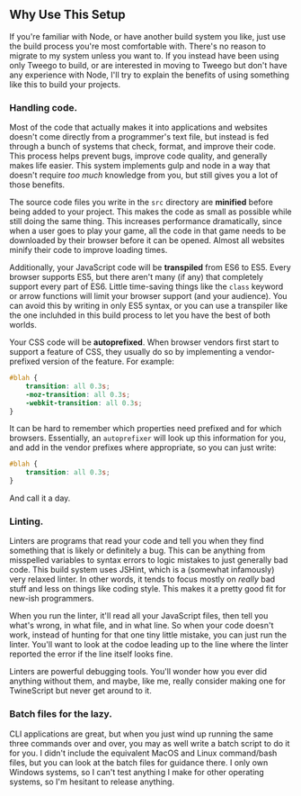 ## Why Use This Setup

If you're familiar with Node, or have another build system you like, just use the build process you're most comfortable with.  There's no reason to migrate to my system unless you want to.  If you instead have been using only Tweego to build, or are interested in moving to Tweego but don't have any experience with Node, I'll try to explain the benefits of using something like this to build your projects.

### Handling code.

Most of the code that actually makes it into applications and websites doesn't come directly from a programmer's text file, but instead is fed through a bunch of systems that check, format, and improve their code.  This process helps prevent bugs, improve code quality, and generally makes life easier.  This system implements gulp and node in a way that doesn't require *too much* knowledge from you, but still gives you a lot of those benefits.

The source code files you write in the `src` directory are **minified** before being added to your project.  This makes the code as small as possible while still doing the same thing.  This increases performance dramatically, since when a user goes to play your game, all the code in that game needs to be downloaded by their browser before it can be opened.  Almost all websites minify their code to improve loading times.

Additionally, your JavaScript code will be **transpiled** from ES6 to ES5.  Every browser supports ES5, but there aren't many (if any) that completely support every part of ES6.  Little time-saving things like the `class` keyword or arrow functions will limit your browser support (and your audience).  You can avoid this by writing in only ES5 syntax, or you can use a transpiler like the one incluhded in this build process to let you have the best of both worlds.

Your CSS code will be **autoprefixed**.  When browser vendors first start to support a feature of CSS, they usually do so by implementing a vendor-prefixed version of the feature.  For example:

```css
#blah {
    transition: all 0.3s;
    -moz-transition: all 0.3s;
    -webkit-transition: all 0.3s;
}
```

It can be hard to remember which properties need prefixed and for which browsers.  Essentially, an `autoprefixer` will look up this information for you, and add in the vendor prefixes where appropriate, so you can just write:

```css
#blah {
    transition: all 0.3s;
}
```

And call it a day.

### Linting.

Linters are programs that read your code and tell you when they find something that is likely or definitely a bug.  This can be anything from misspelled variables to syntax errors to logic mistakes to just generally bad code.  This build system uses JSHint, which is a (somewhat infamously) very relaxed linter.  In other words, it tends to focus mostly on *really* bad stuff and less on things like coding style.  This makes it a pretty good fit for new-ish programmers.

When you run the linter, it'll read all your JavaScript files, then tell you what's wrong, in what file, and in what line.  So when your code doesn't work, instead of hunting for that one tiny little mistake, you can just run the linter.  You'll want to look at the codoe leading up to the line where the linter reported the error if the line itself looks fine.

Linters are powerful debugging tools.  You'll wonder how you ever did anything without them, and maybe, like me, really consider making one for TwineScript but never get around to it.

### Batch files for the lazy.

CLI applications are great, but when you just wind up running the same three commands over and over, you may as well write a batch script to do it for you.  I didn't include the equivalent MacOS and Linux command/bash files, but you can look at the batch files for guidance there.  I only own Windows systems, so I can't test anything I make for other operating systems, so I'm hesitant to release anything.